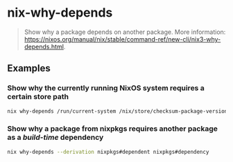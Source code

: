 # nix-why-depends

> Show why a package depends on another package. More information: <https://nixos.org/manual/nix/stable/command-ref/new-cli/nix3-why-depends.html>.

## Examples

### Show why the currently running NixOS system requires a certain store path

```bash
nix why-depends /run/current-system /nix/store/checksum-package-version.ext
```

### Show why a package from nixpkgs requires another package as a _build-time_ dependency

```bash
nix why-depends --derivation nixpkgs#dependent nixpkgs#dependency
```
